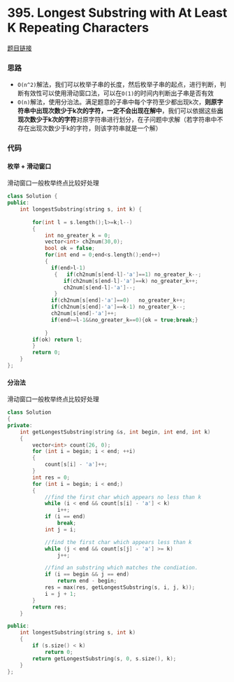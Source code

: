 # 395. Longest Substring with At Least K Repeating Characters
[题目链接](https://leetcode.com/problems/longest-substring-with-at-least-k-repeating-characters/)

### 思路
* `O(n^2)`解法，我们可以枚举子串的长度，然后枚举子串的起点，进行判断，判断有效性可以使用滑动窗口法，可以在`O(1)`的时间内判断出子串是否有效
* `O(n)`解法，使用分治法。满足题意的子串中每个字符至少都出现k次，**则原字符串中出现次数少于k次的字符，一定不会出现在解中**，我们可以依据这些**出现次数少于k次的字符**对原字符串进行划分，在子问题中求解（若字符串中不存在出现次数少于k的字符，则该字符串就是一个解）



### 代码

#### 枚举 + 滑动窗口

滑动窗口一般枚举终点比较好处理

```cpp
class Solution {
public:
    int longestSubstring(string s, int k) {
      
        for(int l = s.length();l>=k;l--)
        {
            int no_greater_k = 0;
            vector<int> ch2num(30,0);
            bool ok = false;
            for(int end = 0;end<s.length();end++)
            {
              if(end>l-1)
               {   if(ch2num[s[end-l]-'a']==1) no_greater_k--;
                  if(ch2num[s[end-l]-'a']==k) no_greater_k++;
                  ch2num[s[end-l]-'a']--; 
               }
              if(ch2num[s[end]-'a']==0)   no_greater_k++;
              if(ch2num[s[end]-'a']==k-1) no_greater_k--;
              ch2num[s[end]-'a']++; 
              if(end>=l-1&&no_greater_k==0){ok = true;break;} 
              
            }
        if(ok) return l;
        }
        return 0;
    }
};
```

#### 分治法

滑动窗口一般枚举终点比较好处理

```cpp
class Solution
{
private:
    int getLongestSubstring(string &s, int begin, int end, int k)
    {
        vector<int> count(26, 0);
        for (int i = begin; i < end; ++i)
        {
            count[s[i] - 'a']++;
        }
        int res = 0;
        for (int i = begin; i < end;)
        {
            //find the first char which appears no less than k
            while (i < end && count[s[i] - 'a'] < k)
                i++;
            if (i == end)
                break;
            int j = i;

            //find the first char which appears less than k
            while (j < end && count[s[j] - 'a'] >= k)
                j++;

            //find an substring which matches the condiation.
            if (i == begin && j == end)
                return end - begin;
            res = max(res, getLongestSubstring(s, i, j, k));
            i = j + 1;
        }
        return res;
    }

public:
    int longestSubstring(string s, int k)
    {
        if (s.size() < k)
            return 0;
        return getLongestSubstring(s, 0, s.size(), k);
    }
};
```